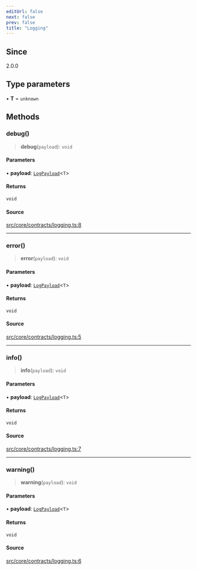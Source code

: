 ```yaml
---
editUrl: false
next: false
prev: false
title: "Logging"
---
```


## Since

2.0.0

## Type parameters

• **T** = `unknown`

## Methods

### debug()

> **debug**(`payload`): `void`

#### Parameters

• **payload**: [`LogPayload`](/api/type-aliases/logpayload/)\<`T`\>

#### Returns

`void`

#### Source

[src/core/contracts/logging.ts:8](https://github.com/sern-handler/handler/blob/91b3768e376cfe22ec37d8ab44f4e4a4dfe8a1e8/src/core/contracts/logging.ts#L8)

***

### error()

> **error**(`payload`): `void`

#### Parameters

• **payload**: [`LogPayload`](/api/type-aliases/logpayload/)\<`T`\>

#### Returns

`void`

#### Source

[src/core/contracts/logging.ts:5](https://github.com/sern-handler/handler/blob/91b3768e376cfe22ec37d8ab44f4e4a4dfe8a1e8/src/core/contracts/logging.ts#L5)

***

### info()

> **info**(`payload`): `void`

#### Parameters

• **payload**: [`LogPayload`](/api/type-aliases/logpayload/)\<`T`\>

#### Returns

`void`

#### Source

[src/core/contracts/logging.ts:7](https://github.com/sern-handler/handler/blob/91b3768e376cfe22ec37d8ab44f4e4a4dfe8a1e8/src/core/contracts/logging.ts#L7)

***

### warning()

> **warning**(`payload`): `void`

#### Parameters

• **payload**: [`LogPayload`](/api/type-aliases/logpayload/)\<`T`\>

#### Returns

`void`

#### Source

[src/core/contracts/logging.ts:6](https://github.com/sern-handler/handler/blob/91b3768e376cfe22ec37d8ab44f4e4a4dfe8a1e8/src/core/contracts/logging.ts#L6)
